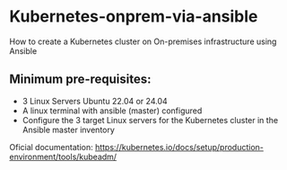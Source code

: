 # Kubernetes-onprem-via-ansible
How to create a Kubernetes cluster on On-premises infrastructure using Ansible

## Minimum pre-requisites:

- 3 Linux Servers Ubuntu 22.04 or 24.04
- A linux terminal with ansible (master) configured
- Configure the 3 target Linux servers for the Kubernetes cluster in the Ansible master inventory




Oficial documentation: https://kubernetes.io/docs/setup/production-environment/tools/kubeadm/
